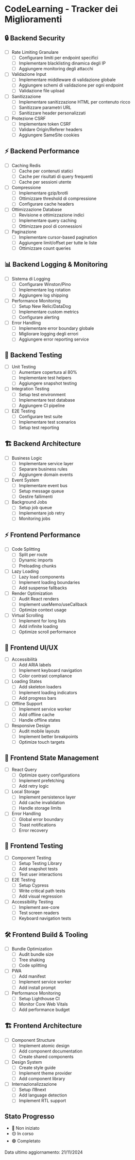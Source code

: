 # CodeLearning - Tracker dei Miglioramenti

## 🔒 Backend Security

- [ ] Rate Limiting Granulare
  - [ ] Configurare limiti per endpoint specifici
  - [ ] Implementare blacklisting dinamica degli IP
  - [ ] Aggiungere monitoring degli attacchi

- [ ] Validazione Input
  - [ ] Implementare middleware di validazione globale
  - [ ] Aggiungere schemi di validazione per ogni endpoint
  - [ ] Validazione file upload

- [ ] Sanitizzazione
  - [ ] Implementare sanitizzazione HTML per contenuto ricco
  - [ ] Sanitizzare parametri URL
  - [ ] Sanitizzare header personalizzati

- [ ] Protezione CSRF
  - [ ] Implementare token CSRF
  - [ ] Validare Origin/Referer headers
  - [ ] Aggiungere SameSite cookies

## ⚡ Backend Performance

- [ ] Caching Redis
  - [ ] Cache per contenuti statici
  - [ ] Cache per risultati di query frequenti
  - [ ] Cache per sessioni utente

- [ ] Compressione
  - [ ] Implementare gzip/brotli
  - [ ] Ottimizzare threshold di compressione
  - [ ] Configurare cache headers

- [ ] Ottimizzazione Database
  - [ ] Revisione e ottimizzazione indici
  - [ ] Implementare query caching
  - [ ] Ottimizzare pool di connessioni

- [ ] Paginazione
  - [ ] Implementare cursor-based pagination
  - [ ] Aggiungere limit/offset per tutte le liste
  - [ ] Ottimizzare count queries

## 📊 Backend Logging & Monitoring

- [ ] Sistema di Logging
  - [ ] Configurare Winston/Pino
  - [ ] Implementare log rotation
  - [ ] Aggiungere log shipping

- [ ] Performance Monitoring
  - [ ] Setup New Relic/DataDog
  - [ ] Implementare custom metrics
  - [ ] Configurare alerting

- [ ] Error Handling
  - [ ] Implementare error boundary globale
  - [ ] Migliorare logging degli errori
  - [ ] Aggiungere error reporting service

## 🧪 Backend Testing

- [ ] Unit Testing
  - [ ] Aumentare copertura al 80%
  - [ ] Implementare test helpers
  - [ ] Aggiungere snapshot testing

- [ ] Integration Testing
  - [ ] Setup test environment
  - [ ] Implementare test database
  - [ ] Aggiungere CI pipeline

- [ ] E2E Testing
  - [ ] Configurare test suite
  - [ ] Implementare test scenarios
  - [ ] Setup test reporting

## 🏗️ Backend Architecture

- [ ] Business Logic
  - [ ] Implementare service layer
  - [ ] Separare business rules
  - [ ] Aggiungere domain events

- [ ] Event System
  - [ ] Implementare event bus
  - [ ] Setup message queue
  - [ ] Gestire fallimenti

- [ ] Background Jobs
  - [ ] Setup job queue
  - [ ] Implementare job retry
  - [ ] Monitoring jobs

## ⚡ Frontend Performance

- [ ] Code Splitting
  - [ ] Split per route
  - [ ] Dynamic imports
  - [ ] Preloading chunks

- [ ] Lazy Loading
  - [ ] Lazy load components
  - [ ] Implement loading boundaries
  - [ ] Add suspense fallbacks

- [ ] Render Optimization
  - [ ] Audit React renders
  - [ ] Implement useMemo/useCallback
  - [ ] Optimize context usage

- [ ] Virtual Scrolling
  - [ ] Implement for long lists
  - [ ] Add infinite loading
  - [ ] Optimize scroll performance

## 🎨 Frontend UI/UX

- [ ] Accessibilità
  - [ ] Add ARIA labels
  - [ ] Implement keyboard navigation
  - [ ] Color contrast compliance

- [ ] Loading States
  - [ ] Add skeleton loaders
  - [ ] Implement loading indicators
  - [ ] Add progress bars

- [ ] Offline Support
  - [ ] Implement service worker
  - [ ] Add offline cache
  - [ ] Handle offline states

- [ ] Responsive Design
  - [ ] Audit mobile layouts
  - [ ] Implement better breakpoints
  - [ ] Optimize touch targets

## 🔄 Frontend State Management

- [ ] React Query
  - [ ] Optimize query configurations
  - [ ] Implement prefetching
  - [ ] Add retry logic

- [ ] Local Storage
  - [ ] Implement persistence layer
  - [ ] Add cache invalidation
  - [ ] Handle storage limits

- [ ] Error Handling
  - [ ] Global error boundary
  - [ ] Toast notifications
  - [ ] Error recovery

## 🧪 Frontend Testing

- [ ] Component Testing
  - [ ] Setup Testing Library
  - [ ] Add snapshot tests
  - [ ] Test user interactions

- [ ] E2E Testing
  - [ ] Setup Cypress
  - [ ] Write critical path tests
  - [ ] Add visual regression

- [ ] Accessibility Testing
  - [ ] Implement axe-core
  - [ ] Test screen readers
  - [ ] Keyboard navigation tests

## 🛠️ Frontend Build & Tooling

- [ ] Bundle Optimization
  - [ ] Audit bundle size
  - [ ] Tree shaking
  - [ ] Code splitting

- [ ] PWA
  - [ ] Add manifest
  - [ ] Implement service worker
  - [ ] Add install prompt

- [ ] Performance Monitoring
  - [ ] Setup Lighthouse CI
  - [ ] Monitor Core Web Vitals
  - [ ] Add performance budget

## 🏗️ Frontend Architecture

- [ ] Component Structure
  - [ ] Implement atomic design
  - [ ] Add component documentation
  - [ ] Create shared components

- [ ] Design System
  - [ ] Create style guide
  - [ ] Implement theme provider
  - [ ] Add component library

- [ ] Internazionalizzazione
  - [ ] Setup i18next
  - [ ] Add language detection
  - [ ] Implement RTL support

## Stato Progresso

- 🔴 Non iniziato
- 🟡 In corso
- 🟢 Completato

Data ultimo aggiornamento: 21/11/2024
